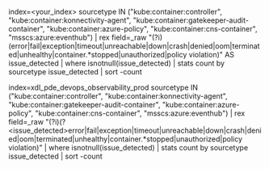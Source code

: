 index=<your_index> sourcetype IN ("kube:container:controller", "kube:container:konnectivity-agent", "kube:container:gatekeeper-audit-container", "kube:container:azure-policy", "kube:container:cns-container", "msscs:azure:eventhub")
| rex field=_raw "(?i)(error|fail|exception|timeout|unreachable|down|crash|denied|oom|terminated|unhealthy|container.*stopped|unauthorized|policy violation)" AS issue_detected
| where isnotnull(issue_detected)
| stats count by sourcetype issue_detected
| sort -count

index=xdl_pde_devops_observability_prod sourcetype IN ("kube:container:controller", "kube:container:konnectivity-agent", "kube:container:gatekeeper-audit-container", "kube:container:azure-policy", "kube:container:cns-container", "msscs:azure:eventhub")
| rex field=_raw "(?i)(?<issue_detected>error|fail|exception|timeout|unreachable|down|crash|denied|oom|terminated|unhealthy|container.*stopped|unauthorized|policy violation)"
| where isnotnull(issue_detected)
| stats count by sourcetype issue_detected
| sort -count